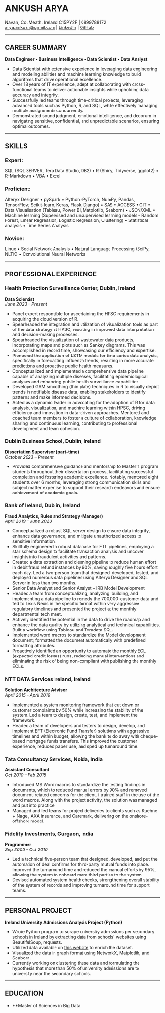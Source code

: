 # ANKUSH ARYA
Navan, Co. Meath. Ireland C15PY2F | 0899788172  
arya.ankush@gmail.com | [LinkedIn](https://www.linkedin.com/in/arya-ankush) | [GitHub](https://github.com/mystic-monk)

---

## CAREER SUMMARY
**Data Engineer • Business Intelligence • Data Scientist • Data Analyst**

- Data Scientist with extensive experience in leveraging data engineering and modeling abilities and machine learning knowledge to build algorithms that drive operational excellence.
- Over 18 years of IT experience, adept at collaborating with cross-functional teams to deliver actionable insights while upholding data accuracy and integrity.
- Successfully led teams through time-critical projects, leveraging advanced tools such as Python, R, and SQL, while effectively managing multiple assignments concurrently.
- Demonstrated sound judgment, emotional intelligence, and decorum in navigating sensitive, confidential, and unpredictable scenarios, ensuring optimal outcomes.

---

## SKILLS
### Expert:
SQL (SQL SERVER, Tera Data Studio, DB2) • R (Shiny, Tidyverse, ggplot2) • R-Markdown • VBA • Excel

### Proficient:
Alteryx Designer • pySpark • Python (PyTorch, NumPy, Pandas, TensorFlow, Scikit-learn, Keras, Flask, Django) • SAS • ACCESS • GIT • Data Visualisation (Tableau, Power BI, Matplotlib, Seaborn) • JSON/XML • Machine learning (Supervised and unsupervised learning models - Random Forest, Linear Regression, Logistic Regression, Clustering) • Statistical analysis • Time Series Analysis

### Novice:
Linux • Social Network Analysis • Natural Language Processing (SciPy, NLTK) • Convolutional Neural Networks

---

## PROFESSIONAL EXPERIENCE

### Health Protection Surveillance Center, Dublin, Ireland
**Data Scientist**  
*June 2023 – Present*
- Panel expert responsible for ascertaining the HPSC requirements in acquiring the cloud version of R.
- Spearheaded the integration and utilization of visualization tools as part of the data strategy at HPSC, resulting in improved data interpretation and decision-making processes.
- Spearheaded the visualization of wastewater data products, incorporating maps and plots such as Sankey diagrams. This was accomplished in record time, showcasing our efficiency and expertise.
- Pioneered the application of LSTM models for time series data analysis, specifically in forecasting influenza trends, resulting in more accurate predictions and proactive public health measures.
- Conceptualized and implemented a comprehensive data pipeline capable of analyzing multiple diseases, facilitating epidemiological analyses and enhancing public health surveillance capabilities.
- Developed GAM smoothing (thin plate) techniques in R to visually depict trends in notifiable disease data, enabling stakeholders to identify patterns and make informed decisions.
- Acted as a dynamic leader in advocating for the adoption of R for data analysis, visualization, and machine learning within HPSC, driving efficiency and innovation in data-driven approaches. Mentored and coached team members to foster a culture of collaboration, knowledge sharing, and continuous learning, contributing to professional development and team cohesion.

### Dublin Business School, Dublin, Ireland
**Dissertation Supervisor (part-time)**  
*October 2023 – Present*
- Provided comprehensive guidance and mentorship to Master's program students throughout their dissertation process, facilitating successful completion and fostering academic excellence. Notably, mentored eight students over 6 months, leveraging strong communication skills and subject matter expertise to support their research endeavors and ensure achievement of academic goals.

### Bank of Ireland, Dublin, Ireland
**Fraud Analytics, Rules and Strategy (Manager)**  
*April 2019 – June 2023*
- Conceptualized a robust SQL server design to ensure data integrity, enhance data governance, and mitigate unauthorized access to sensitive information.
- Skillfully engineered a robust database for ETL pipelines, employing a star schema design to facilitate transaction analysis and uncover insights into fraudulent activities and patterns.
- Created a data extraction and cleaning pipeline to reduce human effort in debit fraud refund instances by 90%, saving roughly five hours effort each day. Led a two-person team that designed, developed, tested, and deployed numerous data pipelines using Alteryx Designer and SQL Server in less than two months.
- Senior Data Analyst and Senior Analyst – IRB Model Development
- Headed a team from conceptualizing, analyzing, building, and implementing a data pipeline to remedy the 700,000-customer data and fed to Lexis Nexis in the specific format within very aggressive regulatory timelines and presented the project at the monthly departmental tech meet.
- Actively identified the potential in the data to drive the roadmap and enhance the data quality by utilizing analytical and technical capabilities. Built a workflow using Tableau and Teradata SQL.
- Implemented word macros to standardize the Model development document; formatted the document automatically with predefined formatting attributes.
- Proactively identified an opportunity to automate the monthly ECL (expected credit losses) runs, reducing manual interventions and eliminating the risk of being non-compliant with publishing the monthly ECLs.

### NTT DATA Services Ireland, Ireland
**Solution Architecture Advisor**  
*April 2015 – April 2019*
- Implemented a system monitoring framework that cut down on customer complaints by 50% while increasing the stability of the system. Led a team to design, create, test, and implement the framework.
- Headed a team of developers and testers to design, develop, and implement EFT (Electronic Fund Transfer) solutions with aggressive timelines and within budget, allowing the bank to do away with cheque-based mortgage funds transfers. This improved the customer experience, reduced paper use, and sped up turnaround time.

### Tata Consultancy Services, Noida, India
**Assistant Consultant**  
*Oct 2010 – Feb 2015*
- Introduced MS Word macros to standardize the testing findings in documents, which to reduced manual errors by 90% and removed document-related concerns for the client. I trained staff in the use of the word macros. Along with the project activity, the solution was managed and put into practice.
- Managed and led teams for project deliveries to clients such as Kuehne + Nagel, AXA insurance, and Caremark, delivering on the onshore-offshore model.

### Fidelity Investments, Gurgaon, India
**Programmer**  
*Sep 2005 – Oct 2010*
- Led a technical five-person team that designed, developed, and put the automation of deal confirms for third-party mutual funds into place. Improved the turnaround time and reduced the manual efforts by 95%, allowing the system to onboard more third parties to the system.
- Devised automated system health checks, strengthening overall stability of the system of records and improving turnaround time for support teams.

---

## PERSONAL PROJECT
**Ireland University Admissions Analysis Project (Python)**
- Wrote Python program to scrape university admissions per secondary schools in Ireland by extracting data from schools' websites using BeautifulSoup, requests.
- Utilized data available on [this website](https://www.gov.ie/en/collection/63363b-data-on-individual-schools/) to enrich the dataset.
- Visualized the data in graph format using NetworkX, Matplotlib, and Seaborn.
- Currently working on clustering these data and formulating the hypothesis that more than 50% of university admissions are to university near the secondary schools.

---

## EDUCATION
- **Master of Sciences in Big Data
